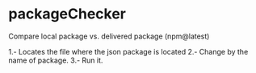 # packageChecker
Compare local <packageName> package vs. delivered package (npm@latest)

1.- Locates the file where the json package is located
2.- Change <packageName> by the name of package.
3.- Run it.
